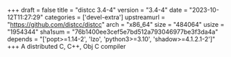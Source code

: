 +++
draft = false
title = "distcc 3.4-4"
version = "3.4-4"
date = "2023-10-12T11:27:29"
categories = ['devel-extra']
upstreamurl = "https://github.com/distcc/distcc"
arch = "x86_64"
size = "484064"
usize = "1954344"
sha1sum = "76b1400ee3cef5e7bd512a793046977be3f3da4a"
depends = "['popt>=1.14-2', 'lzo', 'python3>=3.10', 'shadow>=4.1.2.1-2']"
+++
A distributed C, C++, Obj C compiler